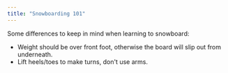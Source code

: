 ```yaml
---
title: "Snowboarding 101"
---
```


Some differences to keep in mind when learning to snowboard: 
- Weight should be over front foot, otherwise the board will slip out from underneath.
- Lift heels/toes to make turns, don't use arms.



